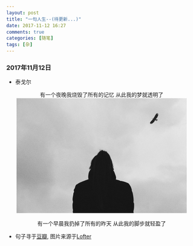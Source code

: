 ```yaml
---
layout: post
title: "一句人生--(待更新...)"
date: 2017-11-12 16:27
comments: true
categories: [随笔]
tags: [杂]
---
```

<!--more-->
### 2017年11月12日
* 泰戈尔
<center>
有一个夜晚我烧毁了所有的记忆
从此我的梦就透明了
<img src="quotes-tagore-1/LKfFjH5IK1.jpg" width="450px" />

有一个早晨我扔掉了所有的昨天
从此我的脚步就轻盈了
</center>

- 句子寻于[豆瓣](https://www.douban.com/), 图片来源于[Lofter](http://www.lofter.com/)
